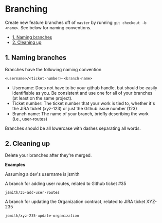 <!-- omit in toc -->
# Branching

Create new feature branches off of `master` by running `git checkout -b <name>`. See below for
naming conventions.


- [1. Naming branches](#1-naming-branches)
- [2. Cleaning up](#2-cleaning-up)


## 1. Naming branches

Branches have the following naming convention:

```txt
<username>/<ticket-number>-<branch-name>
```

- Username: Does not have to be your github handle, but should be easily identifiable as you. Be
  consistent and use one for all of your branches (at least on the same project).
- Ticket number: The ticket number that your work is tied to, whether it's the JIRA ticket (xyz-123)
  or just the Github issue number (123)
- Branch name: The name of your branch, briefly describing the work (i.e., user-routes)

Branches should be all lowercase with dashes separating all words.

## 2. Cleaning up

Delete your branches after they're merged.

**Examples**

Assuming a dev's username is jsmith

A branch for adding user routes, related to Github ticket #35

`jsmith/35-add-user-routes`

A branch for updating the Organization contract, related to JIRA ticket XYZ-235

`jsmith/xyz-235-update-organization`
